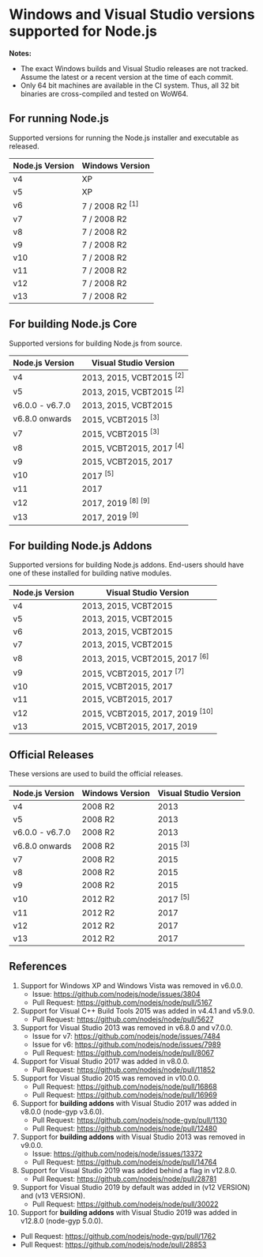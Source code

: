 # Windows and Visual Studio versions supported for Node.js

**Notes:**
- The exact Windows builds and Visual Studio releases are not tracked. Assume the latest or a recent version at the time of each commit.
- Only 64 bit machines are available in the CI system. Thus, all 32 bit binaries are cross-compiled and tested on WoW64.

## For running Node.js

Supported versions for running the Node.js installer and executable as released.

| Node.js Version | Windows Version            |
|-----------------|----------------------------|
| v4              | XP                         |
| v5              | XP                         |
| v6              | 7 / 2008 R2 <sup>[1]</sup> |
| v7              | 7 / 2008 R2                |
| v8              | 7 / 2008 R2                |
| v9              | 7 / 2008 R2                |
| v10             | 7 / 2008 R2                |
| v11             | 7 / 2008 R2                |
| v12             | 7 / 2008 R2                |
| v13             | 7 / 2008 R2                |

## For building Node.js Core

Supported versions for building Node.js from source.

| Node.js Version | Visual Studio Version               |
|-----------------|-------------------------------------|
| v4              | 2013, 2015, VCBT2015 <sup>[2]</sup> |
| v5              | 2013, 2015, VCBT2015 <sup>[2]</sup> |
| v6.0.0 - v6.7.0 | 2013, 2015, VCBT2015                |
| v6.8.0 onwards  | 2015, VCBT2015 <sup>[3]</sup>       |
| v7              | 2015, VCBT2015 <sup>[3]</sup>       |
| v8              | 2015, VCBT2015, 2017 <sup>[4]</sup> |
| v9              | 2015, VCBT2015, 2017                |
| v10             | 2017 <sup>[5]</sup>                 |
| v11             | 2017                                |
| v12             | 2017, 2019 <sup>[8] [9]</sup>       |
| v13             | 2017, 2019 <sup>[9]</sup>           |

## For building Node.js Addons

Supported versions for building Node.js addons. End-users should have one of these installed for building native modules.

| Node.js Version | Visual Studio Version                     |
|-----------------|-------------------------------------------|
| v4              | 2013, 2015, VCBT2015                      |
| v5              | 2013, 2015, VCBT2015                      |
| v6              | 2013, 2015, VCBT2015                      |
| v7              | 2013, 2015, VCBT2015                      |
| v8              | 2013, 2015, VCBT2015, 2017 <sup>[6]</sup> |
| v9              | 2015, VCBT2015, 2017 <sup>[7]</sup>       |
| v10             | 2015, VCBT2015, 2017                      |
| v11             | 2015, VCBT2015, 2017                      |
| v12             | 2015, VCBT2015, 2017, 2019 <sup>[10]</sup> |
| v13             | 2015, VCBT2015, 2017, 2019                |

## Official Releases

These versions are used to build the official releases.

| Node.js Version | Windows Version | Visual Studio Version |
|-----------------|-----------------|-----------------------|
| v4              | 2008 R2         | 2013                  |
| v5              | 2008 R2         | 2013                  |
| v6.0.0 - v6.7.0 | 2008 R2         | 2013                  |
| v6.8.0 onwards  | 2008 R2         | 2015 <sup>[3]</sup>   |
| v7              | 2008 R2         | 2015                  |
| v8              | 2008 R2         | 2015                  |
| v9              | 2008 R2         | 2015                  |
| v10             | 2012 R2         | 2017 <sup>[5]</sup>   |
| v11             | 2012 R2         | 2017                  |
| v12             | 2012 R2         | 2017                  |
| v13             | 2012 R2         | 2017                  |

## References

1. Support for Windows XP and Windows Vista was removed in v6.0.0.
   - Issue: https://github.com/nodejs/node/issues/3804
   - Pull Request: https://github.com/nodejs/node/pull/5167
2. Support for Visual C++ Build Tools 2015 was added in v4.4.1 and v5.9.0.
   - Pull Request: https://github.com/nodejs/node/pull/5627
3. Support for Visual Studio 2013 was removed in v6.8.0 and v7.0.0.
   - Issue for v7: https://github.com/nodejs/node/issues/7484
   - Issue for v6: https://github.com/nodejs/node/issues/7989
   - Pull Request: https://github.com/nodejs/node/pull/8067
4. Support for Visual Studio 2017 was added in v8.0.0.
   - Pull Request: https://github.com/nodejs/node/pull/11852
5. Support for Visual Studio 2015 was removed in v10.0.0.
   - Pull Request: https://github.com/nodejs/node/pull/16868
   - Pull Request: https://github.com/nodejs/node/pull/16969
6. Support for **building addons** with Visual Studio 2017 was added in v8.0.0 (node-gyp v3.6.0).
   - Pull Request: https://github.com/nodejs/node-gyp/pull/1130
   - Pull Request: https://github.com/nodejs/node/pull/12480
7. Support for **building addons** with Visual Studio 2013 was removed in v9.0.0.
   - Issue: https://github.com/nodejs/node/issues/13372
   - Pull Request: https://github.com/nodejs/node/pull/14764
8. Support for Visual Studio 2019 was added behind a flag in v12.8.0.
   - Pull Request: https://github.com/nodejs/node/pull/28781
9. Support for Visual Studio 2019 by default was added in (v12 VERSION) and (v13 VERSION).
   - Pull Request: https://github.com/nodejs/node/pull/30022
10. Support for **building addons** with Visual Studio 2019 was added in v12.8.0 (node-gyp 5.0.0).
   - Pull Request: https://github.com/nodejs/node-gyp/pull/1762
   - Pull Request: https://github.com/nodejs/node/pull/28853
